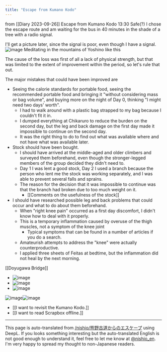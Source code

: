```yaml
---
title: "Escape from Kumano Kodo"
---
```


from  [[Diary 2023-09-26]]
Escape from Kumano Kodo
13:30
Safe(?) I chose the escape route and am waiting for the bus in 40 minutes in the shade of a tree with a radio signal.

I'll get a picture later, since the signal is poor, even though I have a signal.
![image](https://gyazo.com/abca879016fc1d69c6517708ec89a976/thumb/1000)
Meditating in the mountains of Yoshino like this

The cause of the loss was first of all a lack of physical strength, but that was limited to the extent of improvement within the period, so let's rule that out.

The major mistakes that could have been improved are
- Seeing the calorie standards for portable food, seeing the recommended portable food and bringing it "without considering mass or bag volume", and buying more on the night of Day 0, thinking "I might need two days' worth".
    - I had to walk around with a plastic bag strapped to my bag because I couldn't fit it in.
    - I dumped everything at Chikaruro to reduce the burden on the second day, but the leg and back damage on the first day made it impossible to continue on the second day.
    - It was the right thing to do to find out what was available where and not have what was available later.
- Stock should have been bought.
    - I should have arrived at the middle-aged and older climbers and surveyed them beforehand, even though the stronger-legged members of the group decided they didn't need to.
    - Day 1 I was lent a good stock, Day 2 I used a branch because the person who lent me the stock was working separately, and I was able to prevent several falls and sprains.
    - The reason for the decision that it was impossible to continue was that the branch had broken due to too much weight on it.
        - [[Comments on the usefulness of the stock]]
- I should have researched possible leg and back problems that could occur and what to do about them beforehand.
    - When "right knee pain" occurred as a first day discomfort, I didn't know how to deal with it properly.
    - This is a temporary inflammation caused by overuse of the thigh muscles, not a symptom of the knee joint
        - Typical symptoms that can be found in a number of articles if you do a search.
    - Amateurish attempts to address the "knee" were actually counterproductive.
    - I applied three sheets of Feitas at bedtime, but the inflammation did not heal by the next morning.

[[Doyugawa Bridge]]
- ![image](https://gyazo.com/c7fe62a0b706b1e2059d9252acae03a8/thumb/1000)
- ![image](https://gyazo.com/aa87b6606ec3fccc77ef7a491535f883/thumb/1000)
- ![image](https://gyazo.com/08cf950e338a33ccdcc48b733602daa5/thumb/1000)


![image](https://gyazo.com/cfd864b9fee010307d0400a12ff66d63/thumb/1000)![image](https://gyazo.com/afda01af0d47abc580090efb1e814f4c/thumb/1000)

- [[I want to revisit the Kumano Kodo.]]
- [[I want to read Scrapbox offline.]]

---
This page is auto-translated from [/nishio/熊野古道からのエスケープ](https://scrapbox.io/nishio/熊野古道からのエスケープ) using DeepL. If you looks something interesting but the auto-translated English is not good enough to understand it, feel free to let me know at [@nishio_en](https://twitter.com/nishio_en). I'm very happy to spread my thought to non-Japanese readers.